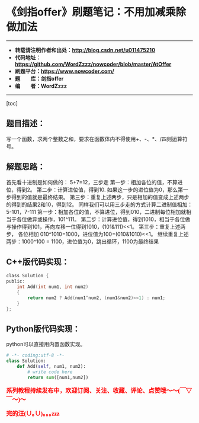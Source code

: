 # 《剑指offer》刷题笔记：不用加减乘除做加法

----------

- **转载请注明作者和出处：http://blog.csdn.net/u011475210**
- **代码地址：https://github.com/WordZzzz/nowcoder/blob/master/AtOffer**
- **刷题平台：https://www.nowcoder.com/**
- **题&emsp;&emsp;库：剑指offer**
- **编&emsp;&emsp;者：WordZzzz**

----------

[toc]

## 题目描述：
写一个函数，求两个整数之和，要求在函数体内不得使用+、-、*、/四则运算符号。

## 解题思路：
首先看十进制是如何做的： 5+7=12，三步走
第一步：相加各位的值，不算进位，得到2。
第二步：计算进位值，得到10. 如果这一步的进位值为0，那么第一步得到的值就是最终结果。
第三步：重复上述两步，只是相加的值变成上述两步的得到的结果2和10，得到12。
同样我们可以用三步走的方式计算二进制值相加： 5-101，7-111 
第一步：相加各位的值，不算进位，得到010，二进制每位相加就相当于各位做异或操作，101^111。
第二步：计算进位值，得到1010，相当于各位做与操作得到101，再向左移一位得到1010，(101&111)<<1。
第三步：重复上述两步， 各位相加 010^1010=1000，进位值为100=(010&1010)<<1。
继续重复上述两步：1000^100 = 1100，进位值为0，跳出循环，1100为最终结果

## C++版代码实现：

```c
class Solution {
public:
    int Add(int num1, int num2)
    {
		return num2 ? Add(num1^num2, (num1&num2)<<1) : num1;
    }
};
```

## Python版代码实现：

python可以直接用内置函数实现。

```python
# -*- coding:utf-8 -*-
class Solution:
    def Add(self, num1, num2):
        # write code here
        return sum([num1,num2])
```

**<font color="red" size=3 face="仿宋">系列教程持续发布中，欢迎订阅、关注、收藏、评论、点赞哦～～(￣▽￣～)～</font>**

**<font color="red" size=3 face="仿宋">完的汪(∪｡∪)｡｡｡zzz</font>**